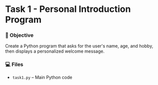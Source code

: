 # Task 1 - Personal Introduction Program

### 🎯 Objective
Create a Python program that asks for the user's name, age, and hobby, then displays a personalized welcome message.

### 💻 Files
- `task1.py` – Main Python code
